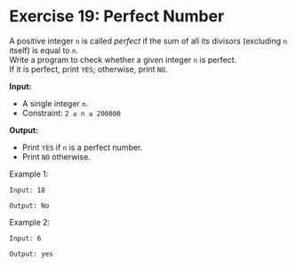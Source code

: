 # Exercise 19: Perfect Number

A positive integer `n` is called *perfect* if the sum of all its divisors (excluding `n` itself) is equal to `n`.  
Write a program to check whether a given integer `n` is perfect.  
If it is perfect, print `YES`; otherwise, print `NO`.

**Input:**  
- A single integer `n`.  
- Constraint: `2 ≤ n ≤ 200000`

**Output:**  
- Print `YES` if `n` is a perfect number.  
- Print `NO` otherwise.

Example 1:
```
Input: 18
```
```
Output: No
```

Example 2:
```
Input: 6
```
```
Output: yes
```
